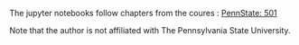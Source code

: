 The jupyter notebooks follow chapters from the coures : [PennState: 501](https://online.stat.psu.edu/stat501/)

Note that the author is not affiliated with The Pennsylvania State University.
